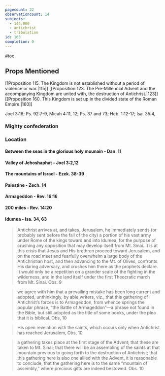 ```yaml
---
pagecount: 22
observationcount: 14
subjects:
  - 144,000
  - antichrist
  - tribulation
id: 163
completion: 0
---
```

#toc

## Props Mentioned
[[Proposition 115. The Kingdom is not established without a period of violence or war.|115]] [[Proposition 123. The Pre-Millennial Advent and the accompanying Kingdom are united with, the destruction of Antichrist.|123]] [[Proposition 160. This Kingdom is set up in the divided state of the Roman Empire.|160]] 

Joel 3:16; Ps. 92:7-9, Micah 4:11, 12; Ps. 37 and 73; Heb. 1:12-17; Isa. 35:4,

### Mighty confederation

### Location
#### Between the seas in the glorious holy mounain - Dan. 11
#### Valley of Jehoshaphat - Joel 3:2,12
#### The mountains of Israel - Ezek. 38-39
#### Palestine - Zech. 14
#### Armageddon - Rev. 16:16
#### 200 miles - Rev. 14:20
#### Idumea - Isa. 34, 63

>Antichrist arrives at, and takes, Jerusalem, he immediately sends (or probably sent before the fall of the city) a portion of his vast army under Rome of the kings toward and into Idumea, for the purpose of crushing any opposition that may develop itself from Mt. Sinai. It is at this crisis that Jesus and His brethren proceed toward Jerusalem, and on the road meet and fearfully overwhelm a large body of the Antichristian host, and then advancing to the Mt. of Olives, confronts His daring adversary, and crushes him there as the prophets declare. It would only be a repetition on a grander scale of the fighting in the wilderness, and in the land itself under the first Theocratic march from Mt. Sinai.
>Obs. 9

>we agree with him that a prevailing mistake has been long current and adopted, unthinkingly, by able writers, viz., that this gathering of Antichrist’s forces is to Armageddon, from whence springs the popular phrase, “the Battle of Armageddon”—a phrase not found in the Bible, but still adopted as the title of some books, under the plea that it is biblical.
>Obs, 10

>His open revelation with the saints, which occurs only when Antichrist has reached Jerusalem,
>Obs, 10

>a gathering takes place at the first stage of the Advent; that these are taken to Mt. Sinai; that there will be an assembling of the saints at that mountain previous to going forth to the destruction of Antichrist; that this gathering here is also one allied with the Advent, it is reasonable to conclude, that the gathering here is to the same “mountain of assembly,” where precious gifts are indeed bestowed.
>Obs. 10


